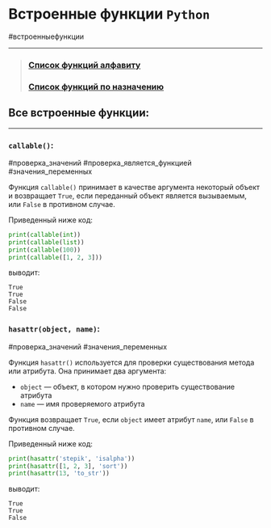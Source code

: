 # Встроенные функции `Python`
#встроенныефункции
***

>### [Список функций алфавиту](встроенные%20функции%20по%20алфавиту.md)
>### [Список функций по назначению](встроенные%20функции%20по%20назначению.md)



## Все встроенные функции:
***


### `callable()`:
#проверка_значений #проверка_является_функцией #значения_переменных 

Функция `callable()` принимает в качестве аргумента некоторый объект и возвращает `True`, если переданный объект является вызываемым, или `False` в противном случае.

Приведенный ниже код:

```python
print(callable(int))
print(callable(list))
print(callable(100))
print(callable([1, 2, 3]))
```

выводит:

```no-highlight
True
True
False
False
```


### `hasattr(object, name)`:
#проверка_значений #значения_переменных 

Функция `hasattr()` используется для проверки существования метода или атрибута. Она принимает два аргумента:

-   `object` — объект, в котором нужно проверить существование атрибута
-   `name` — имя проверяемого атрибута

Функция возвращает `True`, если `object` имеет атрибут `name`, или `False` в противном случае. 

Приведенный ниже код:

```python
print(hasattr('stepik', 'isalpha'))
print(hasattr([1, 2, 3], 'sort'))
print(hasattr(13, 'to_str'))
```

выводит:

```no-highlight
True
True
False
```
